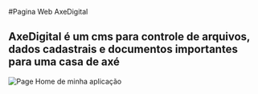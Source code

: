 #Pagina Web AxeDigital

<h2>AxeDigital é um cms para controle de arquivos, dados cadastrais e documentos importantes para uma casa de axé</h2>

<img src="https://imgur.com/5aBTT2b.png" alt="Page Home de minha aplicação">